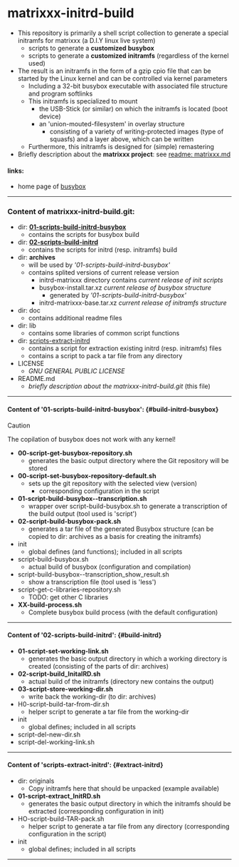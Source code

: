 # matrixxx-initrd-build
- This repository is primarily a shell script collection to generate a special
  initramfs for matrixxx (a D.I.Y linux live system)
  - scripts to generate a **customized busybox**
  - scripts to generate a **customized initramfs**
    (regardless of the kernel used)
- The result is an initramfs in the form of a gzip cpio file that can be
  started by the Linux kernel and can be controlled via kernel parameters
  - Including a 32-bit busybox executable with associated file structure
    and program softlinks
  - This initramfs is specialized to mount
    - the USB-Stick (or similar) on which the initramfs is located (boot device)
    - an 'union-mouted-filesystem' in overlay structure
      - consisting of a variety of writing-protected images (type of squasfs)
        and a layer above, which can be written
  - Furthermore, this initramfs is designed for (simple) remastering
- Briefly description about the **matrixxx project**:
  see [readme: matrixxx.md](./doc/readme-matrixxx.md)

<!--
### briefly about the initrd-build process and usage:
- see [readme: initrd-build process](./doc/readme-process.md)
- see [readme: usage](./doc/readme-usage.md)
-->

#### links:
- home page of [busybox][]

<!-- *********************************************************************** -->
[busybox]: https://www.busybox.net/

********************************************************************************
### Content of matrixxx-initrd-build.git:
- dir:
  **[01-scripts-build-initrd-busybox](#build-initrd-busybox)**
  - contains the scripts for busybox build
- dir:
  **[02-scripts-build-initrd](#build-initrd)**
  - contains the scripts for initrd (resp. initramfs) build
- dir: **archives**
  - will be used by *'01-scripts-build-initrd-busybox'*
  - contains splited versions of current release version
    - initrd-matrixxx directory contains *current release of init scripts*
    - busybox-install.tar.xz *current release of busybox structure*
      - generated by *'01-scripts-build-initrd-busybox'*
    - initrd-matrixxx-base.tar.xz *current release of initramfs structure*
- dir: doc
  - contains additional readme files
- dir: lib
  - contains some libraries of common script functions
- dir:
 [scripts-extract-initrd](#extract-initrd)
  - contains a script for extraction existing initrd (resp. initramfs) files
  - contains a script to pack a tar file from any directory
- LICENSE
  - *GNU GENERAL PUBLIC LICENSE*
- README.md
  - *briefly description about the matrixxx-initrd-build.git* (this file)

********************************************************************************
#### Content of '01-scripts-build-initrd-busybox': {#build-initrd-busybox}
> [!CAUTION]
> The copilation of busybox does not work with any kernel!

- **00-script-get-busybox-repository.sh**
  - generates the basic output directory where the Git repository will be stored
- **00-script-set-busybox-repository-default.sh**
  - sets up the git repository with the selected view (version)
    - corresponding configuration in the script
- **01-script-build-busybox--transcription.sh**
  - wrapper over script-build-busybox.sh to generate a transcription of the
    build output (tool used is 'script')
- **02-script-build-busybox-pack.sh**
  - generates a tar file of the generated Busybox structure (can be copied to
    dir: archives as a basis for creating the initramfs)
- init
  - global defines (and functions); included in all scripts
- script-build-busybox.sh
  - actual build of busybox (configuration and compilation)
- script-build-busybox--transcription_show_result.sh
  - show a transcription file (tool used is 'less')
- script-get-c-libraries-repository.sh
  - TODO: get other C libraries
- **XX-build-process.sh**
  - Complete busybox build process (with the default configuration)

********************************************************************************
#### Content of '02-scripts-build-initrd': {#build-initrd}
- **01-script-set-working-link.sh**
  - generates the basic output directory in which a working directory is created
    (consisting of the parts of dir: archives)
- **02-script-build_InitalRD.sh**
  - actual build of the initramfs (directory new contains the output)
- **03-script-store-working-dir.sh**
  - write back the working-dir (to dir: archives)
- H0-script-build-tar-from-dir.sh
  - helper script to generate a tar file from the working-dir
- init
  - global defines; included in all scripts
- script-del-new-dir.sh
- script-del-working-link.sh

********************************************************************************
#### Content of 'scripts-extract-initrd': {#extract-initrd}
- dir: originals
  - Copy initramfs here that should be unpacked (example available)
- **01-script-extract_InitRD.sh**
  - generates the basic output directory in which the initramfs should be
    extracted (corresponding configuration in init)
- HO-script-build-TAR-pack.sh
  - helper script to generate a tar file from any directory
    (corresponding configuration in the script)
- init
  - global defines; included in all scripts

********************************************************************************


